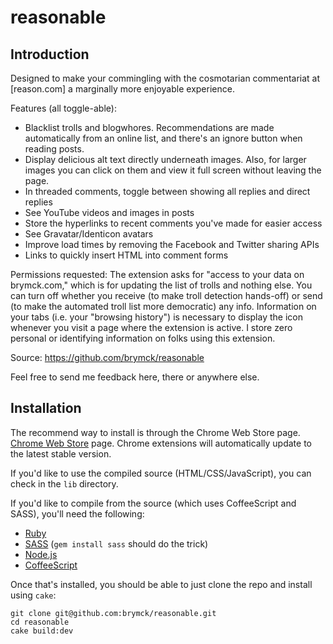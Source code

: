 reasonable
==========

Introduction
------------

Designed to make your commingling with the cosmotarian commentariat at
[reason.com] a marginally more enjoyable experience.

Features (all toggle-able):

* Blacklist trolls and blogwhores. Recommendations are made automatically from
  an online list, and there's an ignore button when reading posts.
* Display delicious alt text directly underneath images. Also, for larger
  images you can click on them and view it full screen without leaving the page.
* In threaded comments, toggle between showing all replies and direct replies
* See YouTube videos and images in posts
* Store the hyperlinks to recent comments you've made for easier access
* See Gravatar/Identicon avatars
* Improve load times by removing the Facebook and Twitter sharing APIs
* Links to quickly insert HTML into comment forms

Permissions requested:
The extension asks for "access to your data on brymck.com," which is for
updating the list of trolls and nothing else. You can turn off whether you
receive (to make troll detection hands-off) or send (to make the automated
troll list more democratic) any info. Information on your tabs (i.e. your
"browsing history") is necessary to display the icon whenever you visit a page
where the extension is active. I store zero personal or identifying information
on folks using this extension.

Source:
https://github.com/brymck/reasonable

Feel free to send me feedback here, there or anywhere else.

Installation
------------

The recommend way to install is through the Chrome Web Store page. [Chrome Web Store](https://chrome.google.com/webstore/detail/fdbllkbadgaglaalokapjlkcagidcndj) page. Chrome
extensions will automatically update to the latest stable version.

If you'd like to use the compiled source (HTML/CSS/JavaScript), you can check
in the `lib` directory.

If you'd like to compile from the source (which uses CoffeeScript and SASS),
you'll need the following:

* [Ruby](http://www.ruby-lang.org/en/)
* [SASS](http://sass-lang.com/) (`gem install sass` should do the trick)
* [Node.js](http://nodejs.org/)
* [CoffeeScript](http://jashkenas.github.com/coffee-script/)

Once that's installed, you should be able to just clone the repo and install
using `cake`:

    git clone git@github.com:brymck/reasonable.git
    cd reasonable
    cake build:dev
